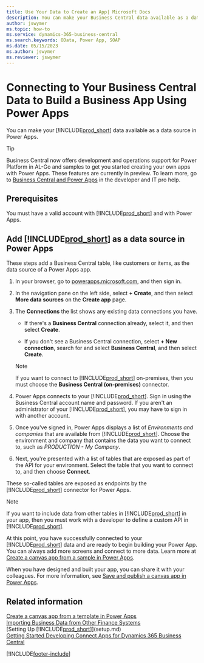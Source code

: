 ```yaml
---
title: Use Your Data to Create an App| Microsoft Docs
description: You can make your Business Central data available as a data source and specify an OData URL of your web services to build a business app using Power Apps.
author: jswymer
ms.topic: how-to
ms.service: dynamics-365-business-central
ms.search.keywords: OData, Power App, SOAP
ms.date: 05/15/2023
ms.author: jswymer
ms.reviewer: jswymer
---
```

# Connecting to Your Business Central Data to Build a Business App Using Power Apps

You can make your [!INCLUDE[prod_short](includes/prod_short.md)] data available as a data source in Power Apps.  

> [!TIP]  
> Business Central now offers development and operations support for Power Platform in AL-Go and samples to get you started creating your own apps with Power Apps. These features are currently in preview. To learn more, go to [Business Central and Power Apps](/dynamics365/business-central/dev-itpro/powerplatform/power-apps-overview) in the developer and IT pro help.

## Prerequisites

You must have a valid account with [!INCLUDE[prod_short](includes/prod_short.md)] and with Power Apps.  

## Add [!INCLUDE[prod_short](includes/prod_short.md)] as a data source in Power Apps

These steps add a Business Central table, like customers or items, as the data source of a Power Apps app.

1. In your browser, go to [powerapps.microsoft.com](https://powerapps.microsoft.com/), and then sign in.
2. In the navigation pane on the left side, select **+ Create**, and then select **More data sources** on the **Create app** page.
  
   <!-- This step opens Power Apps canavs. On first sign-in, you must specify the country/region.  -->
3. The **Connections** the list shows any existing data connections you have.

   - If there's a **Business Central** connection already, select it, and then select **Create**.

   - If you don't see a Business Central connection, select **+ New connection**, search for and select **Business Central**, and then select **Create**.

   > [!NOTE]
   > If you want to connect to [!INCLUDE[prod_short](includes/prod_short.md)] on-premises, then you must choose the **Business Central (on-premises)** connector.  
  
4. Power Apps connects to your [!INCLUDE[prod_short](includes/prod_short.md)]. Sign in using the Business Central account name and password. If you aren't an administrator of your [!INCLUDE[prod_short](includes/prod_short.md)], you may have to sign in with another account.  
5. Once you've signed in, Power Apps displays a list of *Environments and companies* that are available from [!INCLUDE[prod_short](includes/prod_short.md)]. Choose the environment and company that contains the data you want to connect to, such as *PRODUCTION - My Company*.  
6. Next, you're presented with a list of tables that are exposed as part of the API for your environment. Select the table that you want to connect to, and then choose **Connect**.

These so-called tables are exposed as endpoints by the [!INCLUDE[prod_short](includes/prod_short.md)] connector for Power Apps.  

> [!NOTE]
> If you want to include data from other tables in [!INCLUDE[prod_short](includes/prod_short.md)] in your app, then you must work with a developer to define a custom API in [!INCLUDE[prod_short](includes/prod_short.md)].  

At this point, you have successfully connected to your [!INCLUDE[prod_short](includes/prod_short.md)] data and are ready to begin building your Power App. You can always add more screens and connect to more data. Learn more at [Create a canvas app from a sample in Power Apps](/powerapps/maker/canvas-apps/open-and-run-a-sample-app).  

When you have designed and built your app, you can share it with your colleagues. For more information, see [Save and publish a canvas app in Power Apps](/powerapps/maker/canvas-apps/save-publish-app).  

<!--
## Sample apps to get started

As a preview version, Business Central offers several sample apps that you can use as a starting point for building your own apps that use Business Central data. These sample apps are available in the [Business Central Demos](https://github.com/BusinessCentralDemos) repo on GitHub. For a quick overview on the apps, go to [Power Apps samples for Business Central](/dynamics365/business-central/dev-itpro/powerplatform/power-apps-samples).

## Develop and maintain apps application lifecycle management

As an app developer, you may already be familiar with Business Central AL-Go. AL-Go is set of tools on GiHub that enables you to maintain professional DevOps processes for your Business Central AL projects. AL-Go supports source control and activities, like building, testing, and deploying. As a preview, Business Central now offers an Al-Go version that supports for Power Platform solutions. The preview, for example, includes workflows that let you push and pull Power Platfrom changes to and from enviroments. You can access the tools at [https://github.com/BusinessCentralDemos/AL-Go-PTE](https://github.com/BusinessCentralDemos/AL-Go-PTE). For more information, see [Application lifecycle management for Power Apps in Business Central](/dynamics365/business-central/dev-itpro/powerplatform/power-apps-alm).-->

## Related information

[Create a canvas app from a template in Power Apps](/powerapps/maker/canvas-apps/get-started-test-drive)  
[Importing Business Data from Other Finance Systems](across-import-data-configuration-packages.md)  
[Setting Up [!INCLUDE[prod_short](includes/prod_short.md)]](setup.md)  
[Getting Started Developing Connect Apps for Dynamics 365 Business Central](/dynamics365/business-central/dev-itpro/developer/devenv-develop-connect-apps)  

[!INCLUDE[footer-include](includes/footer-banner.md)]
